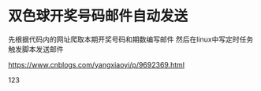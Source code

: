 # 双色球开奖号码邮件自动发送

先根据代码内的网址爬取本期开奖号码和期数编写邮件
然后在linux中写定时任务触发脚本发送邮件

https://www.cnblogs.com/yangxiaoyi/p/9692369.html

123
